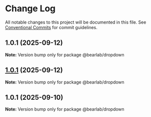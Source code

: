 # Change Log

All notable changes to this project will be documented in this file.
See [Conventional Commits](https://conventionalcommits.org) for commit guidelines.

## 1.0.1 (2025-09-12)

**Note:** Version bump only for package @bearlab/dropdown





## [1.0.1](https://github.com/hasanbala/ui-components/compare/@bearlab/dropdown@1.0.1...@bearlab/dropdown@1.0.1) (2025-09-12)

**Note:** Version bump only for package @bearlab/dropdown





## 1.0.1 (2025-09-10)

**Note:** Version bump only for package @bearlab/dropdown
